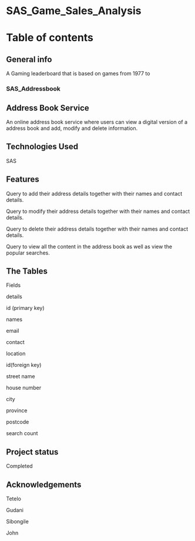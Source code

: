 # SAS_Game_Sales_Analysis

# Table of contents
## General info

A Gaming leaderboard that is based on games from 1977 to 

### SAS_Addressbook

## Address Book Service

An online address book service where users can view a digital version of a address book and add, modify and delete information.

## Technologies Used

SAS

## Features

Query to add their address details together with their names and contact details.

Query to modify their address details together with their names and contact details.

Query to delete their address details together with their names and contact details.

Query to view all the content in the address book as well as view the popular searches.

## The Tables

Fields

details

id (primary key)

names

email

contact

location

id(foreign key)

street name

house number

city

province

postcode

search count

## Project status

Completed

## Acknowledgements

Tetelo

Gudani

Sibongile

John